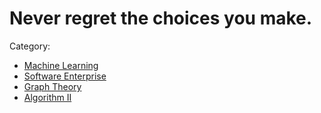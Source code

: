 # Never regret the choices you make.

Category:
- [Machine Learning](/ml/)
- [Software Enterprise](/swent/)
- [Graph Theory](/gt/)
- [Algorithm II](/algo2/)